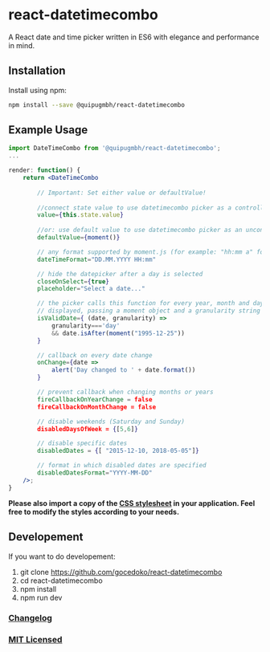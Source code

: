 # react-datetimecombo

A React date and time picker written in ES6 with elegance and performance in mind.


## Installation

Install using npm:
```sh
npm install --save @quipugmbh/react-datetimecombo
```


## Example Usage

```jsx
import DateTimeCombo from '@quipugmbh/react-datetimecombo';
...

render: function() {
    return <DateTimeCombo 
        
        // Important: Set either value or defaultValue!
        
        //connect state value to use datetimecombo picker as a controlled component
        value={this.state.value}
        
        //or: use default value to use datetimecombo picker as an uncontrolled component
        defaultValue={moment()}                     

        // any format supported by moment.js (for example: "hh:mm a" for a 12 hour clock)
        dateTimeFormat="DD.MM.YYYY HH:mm"

        // hide the datepicker after a day is selected
        closeOnSelect={true}
        placeholder="Select a date..."

        // the picker calls this function for every year, month and day that are currently
        // displayed, passing a moment object and a granularity string
        isValidDate={ (date, granularity) =>
            granularity==='day'                     
            && date.isAfter(moment("1995-12-25"))
        }

        // callback on every date change
        onChange={date =>
            alert('Day changed to ' + date.format())
        }

        // prevent callback when changing months or years
        fireCallbackOnYearChange = false
	    fireCallbackOnMonthChange = false

        // disable weekends (Saturday and Sunday)
        disabledDaysOfWeek = {[5,6]}

        // disable specific dates
        disabledDates = {[ "2015-12-10, 2018-05-05"]}

        // format in which disabled dates are specified
        disabledDatesFormat="YYYY-MM-DD"            
    />;
}
```


**Please also import a copy of the [CSS stylesheet](https://github.com/gocedoko/react-datetimecombo/blob/master/css/react-datetimecombo.css) in your application. Feel free to modify the styles according to your needs.**


## Developement
If you want to do developement:
1. git clone https://github.com/gocedoko/react-datetimecombo
2. cd react-datetimecombo
3. npm install
4. npm run dev

### [Changelog](CHANGELOG.md)

### [MIT Licensed](LICENSE.md)
